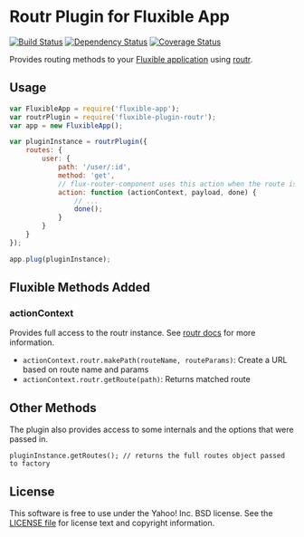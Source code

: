 # Routr Plugin for Fluxible App
[![Build Status](https://travis-ci.org/yahoo/fluxible-plugin-routr.svg?branch=master)](https://travis-ci.org/yahoo/fluxible-plugin-routr) [![Dependency Status](https://david-dm.org/yahoo/fluxible-plugin-routr.svg)](https://david-dm.org/yahoo/fluxible-plugin-routr) [![Coverage Status](https://coveralls.io/repos/yahoo/fluxible-plugin-routr/badge.png?branch=master)](https://coveralls.io/r/yahoo/fluxible-plugin-routr?branch=master)

Provides routing methods to your [Fluxible application](https://github.com/yahoo/fluxible-app) using [routr](https://github.com/yahoo/routr).

## Usage

```js
var FluxibleApp = require('fluxible-app');
var routrPlugin = require('fluxible-plugin-routr');
var app = new FluxibleApp();

var pluginInstance = routrPlugin({
    routes: {
        user: {
            path: '/user/:id',
            method: 'get',
            // flux-router-component uses this action when the route is matched
            action: function (actionContext, payload, done) {
                // ...
                done();
            }
        }
    }
});

app.plug(pluginInstance);
```

## Fluxible Methods Added

### actionContext

Provides full access to the routr instance. See [routr docs](https://github.com/yahoo/routr) for more information.

 * `actionContext.routr.makePath(routeName, routeParams)`: Create a URL based on route name and params
 * `actionContext.routr.getRoute(path)`: Returns matched route

## Other Methods

The plugin also provides access to some internals and the options that were passed in.

```
pluginInstance.getRoutes(); // returns the full routes object passed to factory
```

## License

This software is free to use under the Yahoo! Inc. BSD license.
See the [LICENSE file][] for license text and copyright information.

[LICENSE file]: https://github.com/yahoo/fluxible-plugin-routr/blob/master/LICENSE.md
